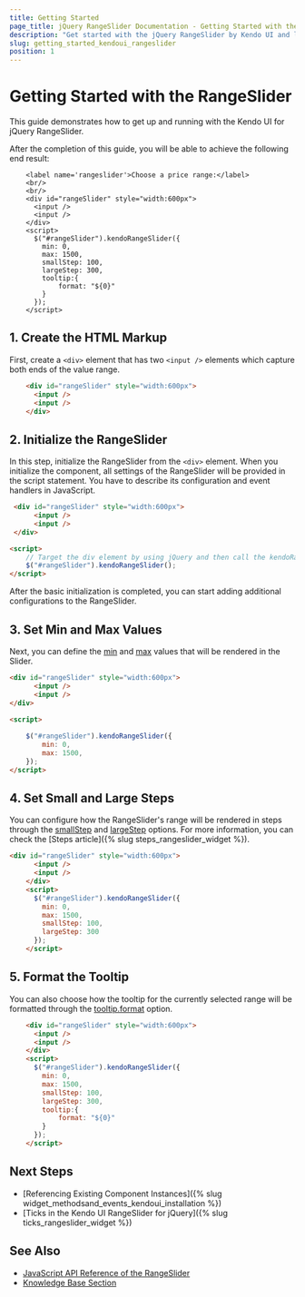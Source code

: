 ```yaml
---
title: Getting Started
page_title: jQuery RangeSlider Documentation - Getting Started with the RangeSlider
description: "Get started with the jQuery RangeSlider by Kendo UI and learn how to create, initialize, and enable the component."
slug: getting_started_kendoui_rangeslider
position: 1
---
```


# Getting Started with the RangeSlider

This guide demonstrates how to get up and running with the Kendo UI for jQuery RangeSlider.

After the completion of this guide, you will be able to achieve the following end result:

```dojo
	<label name='rangeslider'>Choose a price range:</label>
    <br/>
    <br/>
    <div id="rangeSlider" style="width:600px">
      <input />
      <input />
    </div>
    <script>
      $("#rangeSlider").kendoRangeSlider({
        min: 0,
        max: 1500, 
        smallStep: 100,
        largeStep: 300,
        tooltip:{
        	format: "${0}"
        }
      });
    </script>  
```

## 1. Create the HTML Markup

First, create a `<div>` element that has two `<input />` elements which capture both ends of the value range.

```html
    <div id="rangeSlider" style="width:600px">
      <input />
      <input />
    </div>
```

## 2. Initialize the RangeSlider

In this step, initialize the RangeSlider from the `<div>` element. When you initialize the component, all settings of the RangeSlider will be provided in the script statement. You have to describe its configuration and event handlers in JavaScript.

```html
 <div id="rangeSlider" style="width:600px">
      <input />
      <input />
 </div>

<script>
    // Target the div element by using jQuery and then call the kendoRangeSlider() method.
    $("#rangeSlider").kendoRangeSlider();
</script>
```

After the basic initialization is completed, you can start adding additional configurations to the RangeSlider.

## 3. Set Min and Max Values

Next, you can define the [min](/api/javascript/ui/rangeslider/configuration/min) and [max](/api/javascript/ui/rangeslider/configuration/max) values that will be rendered in the Slider.

```html
<div id="rangeSlider" style="width:600px">
      <input />
      <input />
</div>

<script>
    
    $("#rangeSlider").kendoRangeSlider({
        min: 0,
        max: 1500,       
    });
</script>  
```

## 4. Set Small and Large Steps

You can configure how the RangeSlider's range will be rendered in steps through the [smallStep](/api/javascript/ui/rangeslider/configuration/smallstep) and [largeStep](/api/javascript/ui/rangeslider/configuration/largestep) options. For more information, you can check the [Steps article]({% slug steps_rangeslider_widget %}).

```html
<div id="rangeSlider" style="width:600px">
      <input />
      <input />
    </div>
    <script>
      $("#rangeSlider").kendoRangeSlider({
        min: 0,
        max: 1500, 
        smallStep: 100,
        largeStep: 300
      });
    </script>  
```

## 5. Format the Tooltip

You can also choose how the tooltip for the currently selected range will be formatted through the [tooltip.format](/api/javascript/ui/rangeslider/configuration/tooltip#tooltip.format) option.

```html
    <div id="rangeSlider" style="width:600px">
      <input />
      <input />
    </div>
    <script>
      $("#rangeSlider").kendoRangeSlider({
        min: 0,
        max: 1500, 
        smallStep: 100,
        largeStep: 300,
        tooltip:{
        	format: "${0}"
        }
      });
    </script>  
```

## Next Steps

* [Referencing Existing Component Instances]({% slug widget_methodsand_events_kendoui_installation %})
* [Ticks in the Kendo UI RangeSlider for jQuery]({% slug ticks_rangeslider_widget %})

## See Also

* [JavaScript API Reference of the RangeSlider](/api/javascript/ui/rangeslider)
* [Knowledge Base Section](/knowledge-base)

